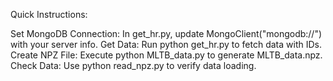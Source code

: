 Quick Instructions:

Set MongoDB Connection:
In get_hr.py, update MongoClient("mongodb://") with your server info.
Get Data:
Run python get_hr.py to fetch data with IDs.
Create NPZ File:
Execute python MLTB_data.py to generate MLTB_data.npz.
Check Data:
Use python read_npz.py to verify data loading.

